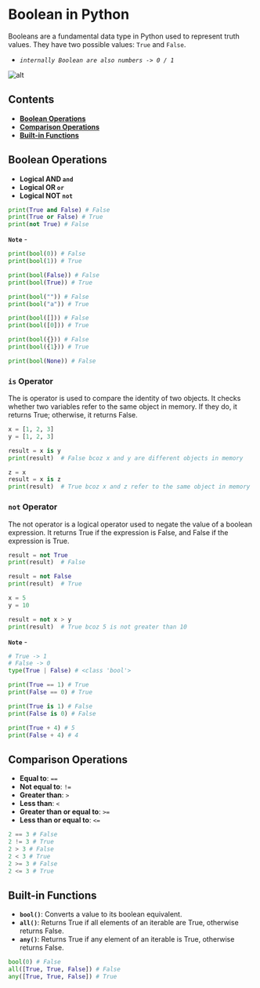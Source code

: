 # **Boolean in Python**

Booleans are a fundamental data type in Python used to represent truth values. They have two possible values: `True` and `False`.
- *`internally Boolean are also numbers -> 0 / 1`*

![alt](https://th.bing.com/th/id/OIP.fB2rsYEq0BNIFz2AhXeX9AHaFL?rs=1&pid=ImgDetMain)

## Contents

- **[Boolean Operations](#bo)**
- **[Comparison Operations](#co)**
- **[Built-in Functions](#bf)**

## <span id="bo">Boolean Operations</span>

- **Logical AND `and`**
- **Logical OR `or`**
- **Logical NOT `not`**

```python
print(True and False) # False
print(True or False) # True
print(not True) # False
```
**`Note`** - 
```python
print(bool(0)) # False
print(bool(1)) # True

print(bool(False)) # False
print(bool(True)) # True

print(bool("")) # False
print(bool("a")) # True

print(bool([])) # False
print(bool([0])) # True

print(bool({})) # False
print(bool({1})) # True

print(bool(None)) # False
```

### `is` Operator
The is operator is used to compare the identity of two objects. It checks whether two variables refer to the same object in memory. If they do, it returns True; otherwise, it returns False.
```python
x = [1, 2, 3]
y = [1, 2, 3]

result = x is y
print(result)  # False bcoz x and y are different objects in memory

z = x
result = x is z
print(result)  # True bcoz x and z refer to the same object in memory

```

### `not` Operator
The not operator is a logical operator used to negate the value of a boolean expression. It returns True if the expression is False, and False if the expression is True.
```python
result = not True
print(result)  # False

result = not False
print(result)  # True

x = 5
y = 10

result = not x > y
print(result)  # True bcoz 5 is not greater than 10
```
**`Note`** - 
```python
# True -> 1
# False -> 0
type(True | False) # <class 'bool'>

print(True == 1) # True
print(False == 0) # True

print(True is 1) # False
print(False is 0) # False

print(True + 4) # 5
print(False + 4) # 4
```

## <span id="co">Comparison Operations</span>

- **Equal to**: `==`
- **Not equal to**: `!=`
- **Greater than**: `>`
- **Less than**: `<`
- **Greater than or equal to**: `>=`
- **Less than or equal to**: `<=`
```python
2 == 3 # False
2 != 3 # True
2 > 3 # False
2 < 3 # True
2 >= 3 # False
2 <= 3 # True
```

## <span id="bf">Built-in Functions</span>

- **`bool()`**: Converts a value to its boolean equivalent.
- **`all()`**: Returns True if all elements of an iterable are True, otherwise returns False.
- **`any()`**: Returns True if any element of an iterable is True, otherwise returns False.
```python
bool(0) # False
all([True, True, False]) # False
any([True, True, False]) # True
```